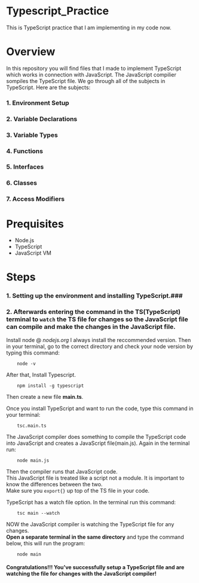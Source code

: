 # Typescript_Practice
This is TypeScript practice that I am implementing in my code now. 

# Overview 
In this repository you will find files that I made to implement TypeScript which works in connection with JavaScript. The JavaScript compilier sompiles the TypeScript file. We go through all of the subjects in TypeScript. Here are the subjects:
### 1. Environment Setup
### 2. Variable Declarations
### 3. Variable Types
### 4. Functions
### 5. Interfaces
### 6. Classes
### 7. Access Modifiers


# Prequisites
- Node.js
- TypeScript
- JavaScript VM

# Steps
### 1. Setting up the environment and installing TypeScript.###
### 2. Afterwards entering the command in the TS(TypeScript) terminal to `watch` the TS file for changes so the JavaScript file can compile and make the changes in the JavaScript file. 

Install node @ *nodejs.org*
I always install the reccommended version.
Then in your terminal, go to the correct directory and check your node version by typing this command:

        node -v
    
After that, Install Typescript.

        npm install -g typescript
 
Then create a new file **main.ts**.

Once you install TypeScript and want to run the code, type this command in your terminal: 

        tsc.main.ts
        
The JavaScript compiler does something to compile the TypeScript code into JavaScript and creates a JavaScript file(main.js). 
Again in the terminal run:

        node main.js
        
Then the compiler runs that JavaScript code.<br>
This JavaScript file is treated like a script not a module. It is important to know the differences between the two. <br>
Make sure you `export{}` up top of the TS file in your code. <br>

TypeScript has a watch file option. In the terminal run this command: 

        tsc main --watch

NOW the JavaScript compiler is watching the TypeScript file for any changes.<br>
**Open a separate terminal in the same directory** and type the command below, this will run the program:

        node main

#### Congratulations!!! You've successfully setup a TypeScript file and are watching the file for changes with the JavaScript compiler!


